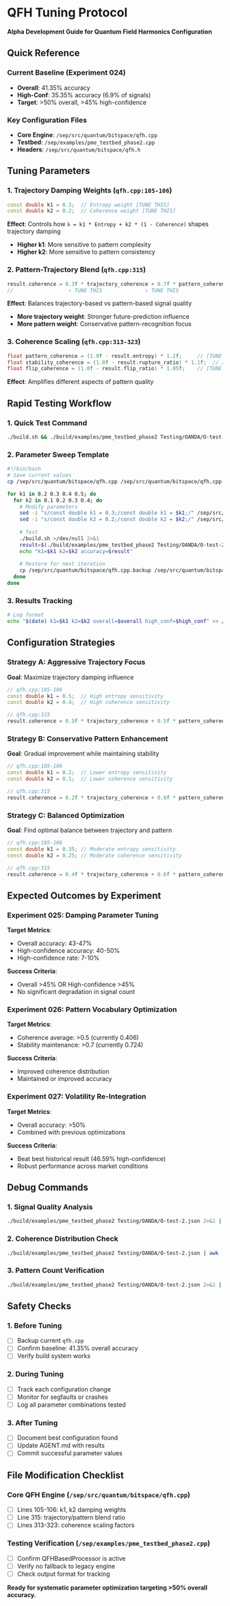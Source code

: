 # QFH Tuning Protocol
**Alpha Development Guide for Quantum Field Harmonics Configuration**

## Quick Reference

### Current Baseline (Experiment 024)
- **Overall**: 41.35% accuracy
- **High-Conf**: 35.35% accuracy (6.9% of signals)
- **Target**: >50% overall, >45% high-confidence

### Key Configuration Files
- **Core Engine**: `/sep/src/quantum/bitspace/qfh.cpp`
- **Testbed**: `/sep/examples/pme_testbed_phase2.cpp`
- **Headers**: `/sep/src/quantum/bitspace/qfh.h`

## Tuning Parameters

### 1. Trajectory Damping Weights (`qfh.cpp:105-106`)
```cpp
const double k1 = 0.3;  // Entropy weight [TUNE THIS]
const double k2 = 0.2;  // Coherence weight [TUNE THIS]
```

**Effect**: Controls how `λ = k1 * Entropy + k2 * (1 - Coherence)` shapes trajectory damping
- **Higher k1**: More sensitive to pattern complexity
- **Higher k2**: More sensitive to pattern consistency

### 2. Pattern-Trajectory Blend (`qfh.cpp:315`)
```cpp
result.coherence = 0.3f * trajectory_coherence + 0.7f * pattern_coherence;
//                  ↑ TUNE THIS              ↑ TUNE THIS
```

**Effect**: Balances trajectory-based vs pattern-based signal quality
- **More trajectory weight**: Stronger future-prediction influence
- **More pattern weight**: Conservative pattern-recognition focus

### 3. Coherence Scaling (`qfh.cpp:313-323`)
```cpp
float pattern_coherence = (1.0f - result.entropy) * 1.2f;     // [TUNE 1.2f]
float stability_coherence = (1.0f - result.rupture_ratio) * 1.1f;  // [TUNE 1.1f]
float flip_coherence = (1.0f - result.flip_ratio) * 1.05f;    // [TUNE 1.05f]
```

**Effect**: Amplifies different aspects of pattern quality

## Rapid Testing Workflow

### 1. Quick Test Command
```bash
./build.sh && ./build/examples/pme_testbed_phase2 Testing/OANDA/O-test-2.json 2>&1 | grep -E "(Overall Accuracy|High Confidence)"
```

### 2. Parameter Sweep Template
```bash
#!/bin/bash
# Save current values
cp /sep/src/quantum/bitspace/qfh.cpp /sep/src/quantum/bitspace/qfh.cpp.backup

for k1 in 0.2 0.3 0.4 0.5; do
  for k2 in 0.1 0.2 0.3 0.4; do
    # Modify parameters
    sed -i "s/const double k1 = 0.3;/const double k1 = $k1;/" /sep/src/quantum/bitspace/qfh.cpp
    sed -i "s/const double k2 = 0.2;/const double k2 = $k2;/" /sep/src/quantum/bitspace/qfh.cpp
    
    # Test
    ./build.sh >/dev/null 2>&1
    result=$(./build/examples/pme_testbed_phase2 Testing/OANDA/O-test-2.json 2>&1 | grep "Overall Accuracy" | cut -d' ' -f3)
    echo "k1=$k1 k2=$k2 accuracy=$result"
    
    # Restore for next iteration
    cp /sep/src/quantum/bitspace/qfh.cpp.backup /sep/src/quantum/bitspace/qfh.cpp
  done
done
```

### 3. Results Tracking
```bash
# Log format
echo "$(date) k1=$k1 k2=$k2 overall=$overall high_conf=$high_conf" >> /sep/alpha/tuning_results.log
```

## Configuration Strategies

### Strategy A: Aggressive Trajectory Focus
**Goal**: Maximize trajectory damping influence
```cpp
// qfh.cpp:105-106
const double k1 = 0.5;  // High entropy sensitivity
const double k2 = 0.4;  // High coherence sensitivity

// qfh.cpp:315
result.coherence = 0.5f * trajectory_coherence + 0.5f * pattern_coherence;
```

### Strategy B: Conservative Pattern Enhancement
**Goal**: Gradual improvement while maintaining stability
```cpp
// qfh.cpp:105-106
const double k1 = 0.2;  // Lower entropy sensitivity
const double k2 = 0.1;  // Lower coherence sensitivity

// qfh.cpp:315
result.coherence = 0.2f * trajectory_coherence + 0.8f * pattern_coherence;
```

### Strategy C: Balanced Optimization
**Goal**: Find optimal balance between trajectory and pattern
```cpp
// qfh.cpp:105-106
const double k1 = 0.35; // Moderate entropy sensitivity
const double k2 = 0.25; // Moderate coherence sensitivity

// qfh.cpp:315
result.coherence = 0.4f * trajectory_coherence + 0.6f * pattern_coherence;
```

## Expected Outcomes by Experiment

### Experiment 025: Damping Parameter Tuning
**Target Metrics**:
- Overall accuracy: 43-47%
- High-confidence accuracy: 40-50%
- High-confidence rate: 7-10%

**Success Criteria**: 
- Overall >45% OR High-confidence >45%
- No significant degradation in signal count

### Experiment 026: Pattern Vocabulary Optimization
**Target Metrics**:
- Coherence average: >0.5 (currently 0.406)
- Stability maintenance: >0.7 (currently 0.724)

**Success Criteria**:
- Improved coherence distribution
- Maintained or improved accuracy

### Experiment 027: Volatility Re-Integration
**Target Metrics**:
- Overall accuracy: >50%
- Combined with previous optimizations

**Success Criteria**:
- Beat best historical result (46.59% high-confidence)
- Robust performance across market conditions

## Debug Commands

### 1. Signal Quality Analysis
```bash
./build/examples/pme_testbed_phase2 Testing/OANDA/O-test-2.json 2>&1 | grep -A5 "Signal Distribution Analysis"
```

### 2. Coherence Distribution Check
```bash
./build/examples/pme_testbed_phase2 Testing/OANDA/O-test-2.json | awk -F',' 'NR>1 {print $8}' | sort -n | tail -20
```

### 3. Pattern Count Verification
```bash
./build/examples/pme_testbed_phase2 Testing/OANDA/O-test-2.json 2>&1 | grep "DEBUG: Created"
```

## Safety Checks

### 1. Before Tuning
- [ ] Backup current `qfh.cpp`
- [ ] Confirm baseline: 41.35% overall accuracy
- [ ] Verify build system works

### 2. During Tuning
- [ ] Track each configuration change
- [ ] Monitor for segfaults or crashes
- [ ] Log all parameter combinations tested

### 3. After Tuning
- [ ] Document best configuration found
- [ ] Update AGENT.md with results
- [ ] Commit successful parameter values

## File Modification Checklist

### Core QFH Engine (`/sep/src/quantum/bitspace/qfh.cpp`)
- [ ] Lines 105-106: k1, k2 damping weights
- [ ] Line 315: trajectory/pattern blend ratio
- [ ] Lines 313-323: coherence scaling factors

### Testing Verification (`/sep/examples/pme_testbed_phase2.cpp`)
- [ ] Confirm QFHBasedProcessor is active
- [ ] Verify no fallback to legacy engine
- [ ] Check output format for tracking

**Ready for systematic parameter optimization targeting >50% overall accuracy.**
